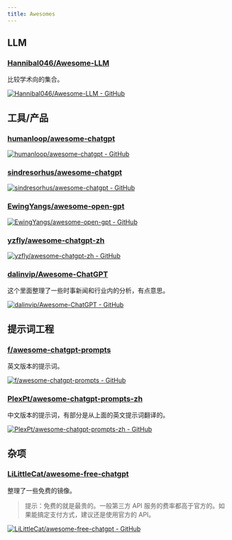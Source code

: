 ```yaml
---
title: Awesomes
---
```


## LLM

### [Hannibal046/Awesome-LLM](https://github.com/Hannibal046/Awesome-LLM)

比较学术向的集合。

[![Hannibal046/Awesome-LLM - GitHub](https://gh-card.dev/repos/Hannibal046/Awesome-LLM.svg?fullname=)](https://github.com/Hannibal046/Awesome-LLM)

## 工具/产品

### [humanloop/awesome-chatgpt](https://github.com/humanloop/awesome-chatgpt)

[![humanloop/awesome-chatgpt - GitHub](https://gh-card.dev/repos/humanloop/awesome-chatgpt.svg?fullname=)](https://github.com/humanloop/awesome-chatgpt)

### [sindresorhus/awesome-chatgpt](https://github.com/sindresorhus/awesome-chatgpt)

[![sindresorhus/awesome-chatgpt - GitHub](https://gh-card.dev/repos/sindresorhus/awesome-chatgpt.svg?fullname=)](https://github.com/sindresorhus/awesome-chatgpt)

### [EwingYangs/awesome-open-gpt](https://github.com/EwingYangs/awesome-open-gpt)

[![EwingYangs/awesome-open-gpt - GitHub](https://gh-card.dev/repos/EwingYangs/awesome-open-gpt.svg?fullname=)](https://github.com/EwingYangs/awesome-open-gpt)

### [yzfly/awesome-chatgpt-zh](https://github.com/yzfly/awesome-chatgpt-zh)

[![yzfly/awesome-chatgpt-zh - GitHub](https://gh-card.dev/repos/yzfly/awesome-chatgpt-zh.svg?fullname=)](https://github.com/yzfly/awesome-chatgpt-zh)

### [dalinvip/Awesome-ChatGPT](https://github.com/dalinvip/Awesome-ChatGPT)

这个里面整理了一些时事新闻和行业内的分析，有点意思。

[![dalinvip/Awesome-ChatGPT - GitHub](https://gh-card.dev/repos/dalinvip/Awesome-ChatGPT.svg?fullname=)](https://github.com/dalinvip/Awesome-ChatGPT)

## 提示词工程

### [f/awesome-chatgpt-prompts](https://github.com/f/awesome-chatgpt-prompts)

英文版本的提示词。

[![f/awesome-chatgpt-prompts - GitHub](https://gh-card.dev/repos/f/awesome-chatgpt-prompts.svg?fullname=)](https://github.com/f/awesome-chatgpt-prompts)

### [PlexPt/awesome-chatgpt-prompts-zh](https://github.com/PlexPt/awesome-chatgpt-prompts-zh)

中文版本的提示词，有部分是从上面的英文提示词翻译的。

[![PlexPt/awesome-chatgpt-prompts-zh - GitHub](https://gh-card.dev/repos/PlexPt/awesome-chatgpt-prompts-zh.svg?fullname=)](https://github.com/PlexPt/awesome-chatgpt-prompts-zh)

## 杂项

### [LiLittleCat/awesome-free-chatgpt](https://github.com/LiLittleCat/awesome-free-chatgpt)

整理了一些免费的镜像。

> 提示：免费的就是最贵的。一般第三方 API 服务的费率都高于官方的。如果能搞定支付方式，建议还是使用官方的 API。

[![LiLittleCat/awesome-free-chatgpt - GitHub](https://gh-card.dev/repos/LiLittleCat/awesome-free-chatgpt.svg?fullname=)](https://github.com/LiLittleCat/awesome-free-chatgpt)